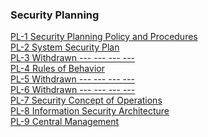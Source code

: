 ### Security Planning

[PL-1 Security Planning Policy and Procedures]()<br>
[PL-2 System Security Plan]()<br>
[PL-3 Withdrawn --- --- --- ---]()<br>
[PL-4 Rules of Behavior]()<br>
[PL-5 Withdrawn --- --- --- ---]()<br>
[PL-6 Withdrawn --- --- --- ---]()<br>
[PL-7 Security Concept of Operations]()<br>
[PL-8 Information Security Architecture]()<br>
[PL-9 Central Management]()<br>
